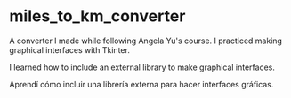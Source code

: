 # miles_to_km_converter
A converter I made while following Angela Yu's course. I practiced making graphical interfaces with Tkinter.

I learned how to include an external library to make graphical interfaces.

Aprendí cómo incluir una librería externa para hacer interfaces gráficas.
